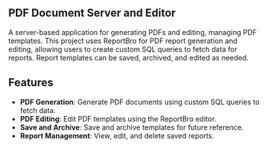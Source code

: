 ## PDF Document Server and Editor

A server-based application for generating PDFs and editing, managing PDF templates. This project uses ReportBro for PDF report generation and editing, allowing users to create custom SQL queries to fetch data for reports. Report templates can be saved, archived, and edited as needed.

## Features
- **PDF Generation**: Generate PDF documents using custom SQL queries to fetch data.
- **PDF Editing**: Edit PDF templates using the ReportBro editor.
- **Save and Archive**: Save and archive templates for future reference.
- **Report Management**: View, edit, and delete saved reports.
